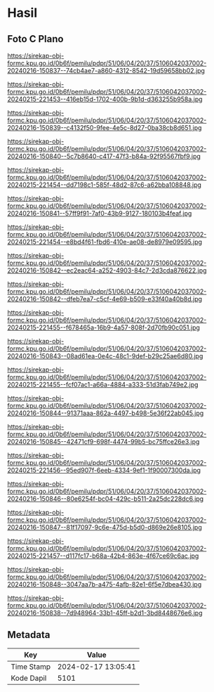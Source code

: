 # Hasil

## Foto C Plano

https://sirekap-obj-formc.kpu.go.id/0b6f/pemilu/pdpr/51/06/04/20/37/5106042037002-20240216-150837--74cb4ae7-a860-4312-8542-19d59658bb02.jpg

https://sirekap-obj-formc.kpu.go.id/0b6f/pemilu/pdpr/51/06/04/20/37/5106042037002-20240215-221453--416eb15d-1702-400b-9b1d-d363255b958a.jpg

https://sirekap-obj-formc.kpu.go.id/0b6f/pemilu/pdpr/51/06/04/20/37/5106042037002-20240216-150839--c4132f50-9fee-4e5c-8d27-0ba38cb8d651.jpg

https://sirekap-obj-formc.kpu.go.id/0b6f/pemilu/pdpr/51/06/04/20/37/5106042037002-20240216-150840--5c7b8640-c417-47f3-b84a-92f95567fbf9.jpg

https://sirekap-obj-formc.kpu.go.id/0b6f/pemilu/pdpr/51/06/04/20/37/5106042037002-20240215-221454--dd7198c1-585f-48d2-87c6-a62bba108848.jpg

https://sirekap-obj-formc.kpu.go.id/0b6f/pemilu/pdpr/51/06/04/20/37/5106042037002-20240216-150841--57ff9f91-7af0-43b9-9127-180103b4feaf.jpg

https://sirekap-obj-formc.kpu.go.id/0b6f/pemilu/pdpr/51/06/04/20/37/5106042037002-20240215-221454--e8bd4f61-fbd6-410e-ae08-de8979e09595.jpg

https://sirekap-obj-formc.kpu.go.id/0b6f/pemilu/pdpr/51/06/04/20/37/5106042037002-20240216-150842--ec2eac64-a252-4903-84c7-2d3cda876622.jpg

https://sirekap-obj-formc.kpu.go.id/0b6f/pemilu/pdpr/51/06/04/20/37/5106042037002-20240216-150842--dfeb7ea7-c5cf-4e69-b509-e33f40a40b8d.jpg

https://sirekap-obj-formc.kpu.go.id/0b6f/pemilu/pdpr/51/06/04/20/37/5106042037002-20240215-221455--f678465a-16b9-4a57-808f-2d70fb90c051.jpg

https://sirekap-obj-formc.kpu.go.id/0b6f/pemilu/pdpr/51/06/04/20/37/5106042037002-20240216-150843--08ad61ea-0e4c-48c1-9def-b29c25ae6d80.jpg

https://sirekap-obj-formc.kpu.go.id/0b6f/pemilu/pdpr/51/06/04/20/37/5106042037002-20240215-221455--fcf07ac1-a66a-4884-a333-51d3fab749e2.jpg

https://sirekap-obj-formc.kpu.go.id/0b6f/pemilu/pdpr/51/06/04/20/37/5106042037002-20240216-150844--91371aaa-862a-4497-b498-5e36f22ab045.jpg

https://sirekap-obj-formc.kpu.go.id/0b6f/pemilu/pdpr/51/06/04/20/37/5106042037002-20240216-150845--42471cf9-698f-4474-99b5-bc75ffce26e3.jpg

https://sirekap-obj-formc.kpu.go.id/0b6f/pemilu/pdpr/51/06/04/20/37/5106042037002-20240215-221456--95ed907f-6eeb-4334-9ef1-1f90007300da.jpg

https://sirekap-obj-formc.kpu.go.id/0b6f/pemilu/pdpr/51/06/04/20/37/5106042037002-20240216-150846--80e6254f-bc04-429c-b511-2a25dc228dc6.jpg

https://sirekap-obj-formc.kpu.go.id/0b6f/pemilu/pdpr/51/06/04/20/37/5106042037002-20240216-150847--81f17097-9c6e-475d-b5d0-d869e26e8105.jpg

https://sirekap-obj-formc.kpu.go.id/0b6f/pemilu/pdpr/51/06/04/20/37/5106042037002-20240215-221457--d117fc17-b68a-42b4-863e-4f67ce69c6ac.jpg

https://sirekap-obj-formc.kpu.go.id/0b6f/pemilu/pdpr/51/06/04/20/37/5106042037002-20240216-150848--3047aa7b-a475-4afb-82e1-6f5e7dbea430.jpg

https://sirekap-obj-formc.kpu.go.id/0b6f/pemilu/pdpr/51/06/04/20/37/5106042037002-20240216-150838--7d948964-33b1-45ff-b2d1-3bd8448676e6.jpg


## Metadata

| Key        | Value               |
| ---------- | ------------------- |
| Time Stamp | 2024-02-17 13:05:41 |
| Kode Dapil | 5101                |



